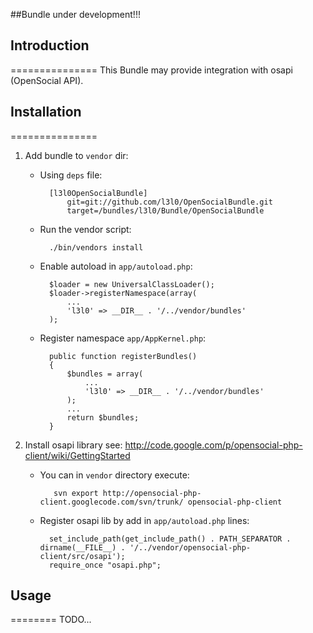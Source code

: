 ##Bundle under development!!!

## Introduction
===============
This Bundle may provide integration with osapi (OpenSocial API).

## Installation
===============

1. Add bundle to ``vendor`` dir:
    * Using ``deps`` file:

            [l3l0OpenSocialBundle]
                git=git://github.com/l3l0/OpenSocialBundle.git
                target=/bundles/l3l0/Bundle/OpenSocialBundle

    * Run the vendor script:

            ./bin/vendors install

    * Enable autoload in ``app/autoload.php``:

            $loader = new UniversalClassLoader();
            $loader->registerNamespace(array(
                ...
                'l3l0' => __DIR__ . '/../vendor/bundles'
            );
    
    * Register namespace ``app/AppKernel.php``:

            public function registerBundles()
            {
                $bundles = array(
                    ...
                    'l3l0' => __DIR__ . '/../vendor/bundles'
                );
                ...
                return $bundles;
            }

2. Install osapi library see: http://code.google.com/p/opensocial-php-client/wiki/GettingStarted

    * You can in ``vendor`` directory execute:

             svn export http://opensocial-php-client.googlecode.com/svn/trunk/ opensocial-php-client

    * Register osapi lib by add in ``app/autoload.php`` lines:

            set_include_path(get_include_path() . PATH_SEPARATOR . dirname(__FILE__) . '/../vendor/opensocial-php-client/src/osapi');
            require_once "osapi.php";

## Usage
========
TODO...
